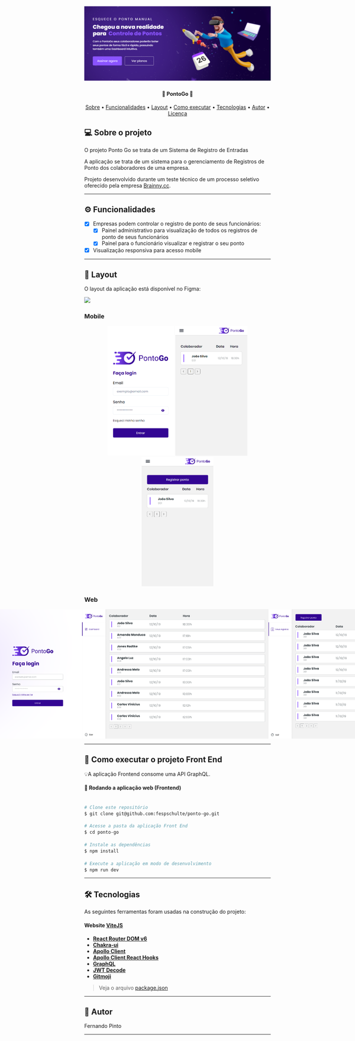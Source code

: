 <h1 align="center">
    <img alt="PontoGo" title="PontoGo" src="./public/assets/Home-screenshot.png" />
</h1>

<h4 align="center"> 
	🚧  PontoGo  🚧
</h4>

<p align="center">
 <a href="#-sobre-o-projeto">Sobre</a> •
 <a href="#-funcionalidades">Funcionalidades</a> •
 <a href="#-layout">Layout</a> • 
 <a href="#-como-executar-o-projeto">Como executar</a> • 
 <a href="#-tecnologias">Tecnologias</a> •  
 <a href="#-autor">Autor</a> • 
 <a href="#user-content--licença">Licença</a>
</p>

## 💻 Sobre o projeto

O projeto Ponto Go se trata de um Sistema de Registro de Entradas

A aplicação se trata de um sistema para o gerenciamento de Registros de Ponto dos colaboradores de uma empresa.

Projeto desenvolvido durante um teste técnico de um processo seletivo oferecido pela empresa [Brainny.cc](https://brainny.cc/).

---

## ⚙️ Funcionalidades

- [x] Empresas podem controlar o registro de ponto de seus funcionários:
  - [x] Painel administrativo para visualização de todos os registros de ponto de seus funcionários
  - [x] Painel para o funcionário visualizar e registrar o seu ponto
- [x] Visualização responsiva para acesso mobile

---

## 🎨 Layout

O layout da aplicação está disponível no Figma:

<a href="https://www.figma.com/file/YiK4fI7Iuc1IUUZMZ3bbog/Teste_Frontend_J%C3%BAnior_Brainny_Register?type=design&node-id=15-202&mode=design&t=Yi2hVIzUHdMnPEUs-0">
  <img src="https://img.shields.io/badge/Acessar%20Layout%20-Figma-%2304D361">
</a>

### Mobile

<p align="center">
  <img alt="Tela de login" title="Tela de login" src="./public/assets/mobile-screen-login.png" height="350px">

  <img alt="Tela de Dashboard" title="Tela de Dashboard" src="./public/assets/mobile-screen-dashboard.png" height="350px">

  <img alt="Tela de Meus Registros" title="Tela de Meus Registros" src="./public/assets/mobile-screen-meus-registros.png" height="350px">
</p>

### Web

<p align="center" style="display: flex; align-items: flex-start; justify-content: center;">
 <img alt="Tela de login" title="Tela de login" src="./public/assets/desktop-screen-login.png" height="350px">

  <img alt="Tela de Dashboard" title="Tela de Dashboard" src="./public/assets/desktop-screen-dashboard.png" height="350px">

  <img alt="Tela de Meus Registros" title="Tela de Meus Registros" src="./public/assets/desktop-screen-meus-registros.png" height="350px">
</p>

---

## 🚀 Como executar o projeto Front End

💡A aplicação Frontend consome uma API GraphQL.

#### 🧭 Rodando a aplicação web (Frontend)

```bash

# Clone este repositório
$ git clone git@github.com:fespschulte/ponto-go.git

# Acesse a pasta da aplicação Front End
$ cd ponto-go

# Instale as dependências
$ npm install

# Execute a aplicação em modo de desenvolvimento
$ npm run dev


```

---

## 🛠 Tecnologias

As seguintes ferramentas foram usadas na construção do projeto:

#### **Website** [ViteJS](https://vitejs.dev/)

- **[React Router DOM v6](https://reactrouter.com/en/main)**
- **[Chakra-ui](https://chakra-ui.com/getting-started)**
- **[Apollo Client](https://www.apollographql.com/docs/react/)**
- **[Apollo Client React Hooks](https://www.apollographql.com/docs/react/api/react/hooks)**
- **[GraphQL](https://graphql.org/learn/)**
- **[JWT Decode](https://www.npmjs.com/package/jwt-decode)**
- **[Gitmoji](https://gitmoji.dev/)**

> Veja o arquivo [package.json](https://github.com/fespschulte/ponto-go/blob/master/package.json)

---

## 🦸 Autor

Fernando Pinto

---
